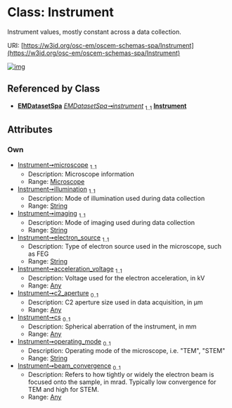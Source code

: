
# Class: Instrument

Instrument values, mostly constant across a data collection.

URI: [https://w3id.org/osc-em/oscem-schemas-spa/Instrument](https://w3id.org/osc-em/oscem-schemas-spa/Instrument)


[![img](https://yuml.me/diagram/nofunky;dir:TB/class/[Microscope],[Any]<beam_convergence%200..1-++[Instrument&#124;illumination:string;imaging:string;electron_source:string;operating_mode:string%20%3F],[Any]<cs%200..1-++[Instrument],[Any]<c2_aperture%200..1-++[Instrument],[Any]<acceleration_voltage%201..1-++[Instrument],[Microscope]<microscope%201..1-++[Instrument],[EMDatasetSpa]++-%20instrument%201..1>[Instrument],[EMDatasetSpa],[Any])](https://yuml.me/diagram/nofunky;dir:TB/class/[Microscope],[Any]<beam_convergence%200..1-++[Instrument&#124;illumination:string;imaging:string;electron_source:string;operating_mode:string%20%3F],[Any]<cs%200..1-++[Instrument],[Any]<c2_aperture%200..1-++[Instrument],[Any]<acceleration_voltage%201..1-++[Instrument],[Microscope]<microscope%201..1-++[Instrument],[EMDatasetSpa]++-%20instrument%201..1>[Instrument],[EMDatasetSpa],[Any])

## Referenced by Class

 *  **[EMDatasetSpa](EMDatasetSpa.md)** *[EMDatasetSpa➞instrument](EMDatasetSpa_instrument.md)*  <sub>1..1</sub>  **[Instrument](Instrument.md)**

## Attributes


### Own

 * [Instrument➞microscope](Instrument_microscope.md)  <sub>1..1</sub>
     * Description: Microscope information
     * Range: [Microscope](Microscope.md)
 * [Instrument➞illumination](Instrument_illumination.md)  <sub>1..1</sub>
     * Description: Mode of illumination used during data collection
     * Range: [String](types/String.md)
 * [Instrument➞imaging](Instrument_imaging.md)  <sub>1..1</sub>
     * Description: Mode of imaging used during data collection
     * Range: [String](types/String.md)
 * [Instrument➞electron_source](Instrument_electron_source.md)  <sub>1..1</sub>
     * Description: Type of electron source used in the microscope, such as FEG
     * Range: [String](types/String.md)
 * [Instrument➞acceleration_voltage](Instrument_acceleration_voltage.md)  <sub>1..1</sub>
     * Description: Voltage used for the electron acceleration, in kV
     * Range: [Any](Any.md)
 * [Instrument➞c2_aperture](Instrument_c2_aperture.md)  <sub>0..1</sub>
     * Description: C2 aperture size used in data acquisition, in µm
     * Range: [Any](Any.md)
 * [Instrument➞cs](Instrument_cs.md)  <sub>0..1</sub>
     * Description: Spherical aberration of the instrument, in mm
     * Range: [Any](Any.md)
 * [Instrument➞operating_mode](Instrument_operating_mode.md)  <sub>0..1</sub>
     * Description: Operating mode of the microscope, i.e. "TEM", "STEM"
     * Range: [String](types/String.md)
 * [Instrument➞beam_convergence](Instrument_beam_convergence.md)  <sub>0..1</sub>
     * Description: Refers to how tightly or widely the electron beam is focused onto the sample, in mrad. Typically low convergence for TEM and high for STEM.
     * Range: [Any](Any.md)
